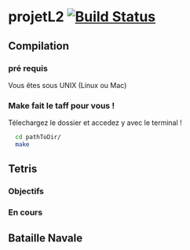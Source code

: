 # projetL2 [![Build Status](https://travis-ci.org/PierreFontaine/projetL2.svg?branch=master)](https://travis-ci.org/PierreFontaine/projetL2)

## Compilation

### pré requis

Vous êtes sous UNIX (Linux ou Mac)

### Make fait le taff pour vous !

Télechargez le dossier et accedez y avec le terminal ! 

```sh
  cd pathToDir/
  make
```

## Tetris

### Objectifs

### En cours

## Bataille Navale
